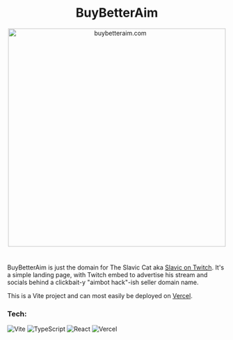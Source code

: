 <h1 align="center">BuyBetterAim</h1>
<p align="center">
  <img height=500px align=center src="https://user-images.githubusercontent.com/99216741/236244644-ab64488b-0d9b-4388-a64c-72ca7c6d84b5.png" alt="buybetteraim.com" />
</p>

#

BuyBetterAim is just the domain for The Slavic Cat aka [Slavic on Twitch](https://twitch.tv/slavic). It's a simple landing page, with Twitch embed to advertise his stream and socials behind a clickbait-y "aimbot hack"-ish seller domain name.

This is a Vite project and can most easily be deployed on [Vercel](https://vercel.com).

### Tech:

![Vite](https://img.shields.io/badge/-Vite-BD34FE?logo=vite&logoColor=white&style=plastic)
![TypeScript](https://img.shields.io/badge/-TypeScript-007acc?logo=typescript&logoColor=white&style=plastic)
![React](https://img.shields.io/badge/-React-61DAFB?logo=react&logoColor=white&style=plastic)
![Vercel](https://img.shields.io/badge/-Vercel-000000?logo=vercel&logoColor=white&style=plastic)
